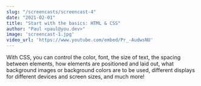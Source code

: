 ```yaml
---
slug: "/screencasts/screencast-4"
date: "2021-02-01"
title: "Start with the basics: HTML & CSS"
author: "Paul <paul@you.dev>"
image: 'screencast-1.jpg'
video_url: 'https://www.youtube.com/embed/Pr_-AudwsNU'
---
```


With CSS, you can control the color, font, the size of text, the spacing between elements, how elements are positioned and laid out, what background images or background colors are to be used, different displays for different devices and screen sizes, and much more!